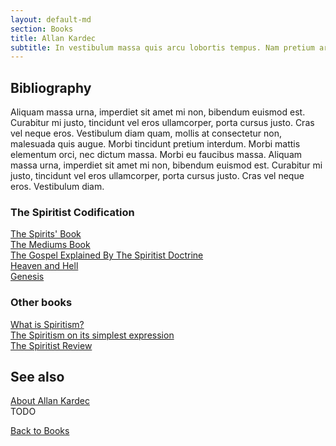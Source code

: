 ```yaml
---
layout: default-md
section: Books
title: Allan Kardec
subtitle: In vestibulum massa quis arcu lobortis tempus. Nam pretium arcu in odio vulputate luctus.
---
```


## Bibliography

Aliquam massa urna, imperdiet sit amet mi non, bibendum euismod est. Curabitur mi justo, tincidunt vel eros ullamcorper, porta cursus justo. Cras vel neque eros. Vestibulum diam quam, mollis at consectetur non, malesuada quis augue. Morbi tincidunt pretium interdum. Morbi mattis elementum orci, nec dictum massa. Morbi eu faucibus massa. Aliquam massa urna, imperdiet sit amet mi non, bibendum euismod est. Curabitur mi justo, tincidunt vel eros ullamcorper, porta cursus justo. Cras vel neque eros. Vestibulum diam.

### The Spiritist Codification

[The Spirits' Book](spirits-book)  
[The Mediums Book](mediums-book)  
[The Gospel Explained By The Spiritist Doctrine](gospel-according-spiritism)  
[Heaven and Hell](heaven-and-hell)  
[Genesis](genesis)  

### Other books
[What is Spiritism?](what-is-spiritism)  
[The Spiritism on its simplest expression](spiritism-simplest-expression)  
[The Spiritist Review](the-spiritist-review)  

## See also
[About Allan Kardec]()  
TODO

<a href="/books" class="button">Back to Books</a>

